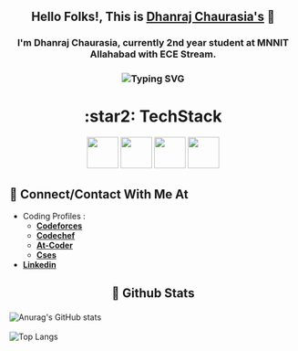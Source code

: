 ## <p align="center"> Hello Folks!, This is [**Dhanraj Chaurasia's**](https://dhanrajchaurasia.github.io/) :wave: </p>
### <p align="center"> I'm Dhanraj Chaurasia, currently 2nd year student at MNNIT Allahabad with ECE Stream. </p>
### <p align="center"> ![Typing SVG](https://readme-typing-svg.herokuapp.com?font=Roboto&color=%23FFF03C&size=25&center=true&vCenter=true&width=850&height=30&lines=An+enthusiast+frontend+web+developer.;A+competitive+programmer+(coder).+;Enthusiast+to+learn+new+skills.;A+quick+learner+to+develop+new+skills.) </p>
<h1 align="center"> :star2: TechStack </h1>
<div align="center">
<!--   <img width="55" src="https://raw.githubusercontent.com/gilbarbara/logos/master/logos/angular-icon.svg"/> -->
  <img width="55" src="https://upload.wikimedia.org/wikipedia/commons/9/9a/Visual_Studio_Code_1.35_icon.svg"/>
  <img width="55" src="https://raw.githubusercontent.com/gilbarbara/logos/master/logos/bootstrap.svg"/>
  <img width="55" src="https://worldvectorlogo.com/downloaded/react-1"/>
<!--   <img width="55" src="https://raw.githubusercontent.com/gilbarbara/logos/master/logos/eslint.svg"/> -->
<!--   <img width="55" src="https://raw.githubusercontent.com/gilbarbara/logos/master/logos/jasmine.svg"/> -->
  <img width="55" src="https://raw.githubusercontent.com/gilbarbara/logos/master/logos/javascript.svg"/>
<!--   <img width="55" src="https://raw.githubusercontent.com/gilbarbara/logos/master/logos/karma.svg"/> -->
<!--   <img width="55" src="https://raw.githubusercontent.com/gilbarbara/logos/master/logos/protactor.svg"/> -->
<!--   <img width="55" src="https://raw.githubusercontent.com/gilbarbara/logos/master/logos/typescript-icon.svg"/> -->
</div>

## :star2: Connect/Contact With Me At
- Coding Profiles : 
  - [**Codeforces**](https://codeforces.com/profile/coderdhanraj)
  - [**Codechef**](https://codechef.com/users/coderdhanraj/)
  - [**At-Coder**](https://atcoder.jp/users/coderdhanraj/)
  - [**Cses**](https://cses.fi/user/75925/)
- [**Linkedin**](https://www.linkedin.com/in/dhanraj-chaurasia-4309b9207/)
## <p align="center"> :star2: Github Stats </p>
![Anurag's GitHub stats](https://github-readme-stats.vercel.app/api?username=dhanrajchaurasia&show_icons=true&theme=radical)</br>                   
![Top Langs](https://github-readme-stats.vercel.app/api/top-langs/?username=dhanrajchaurasia&show_icons=true&theme=radical) 
